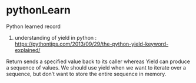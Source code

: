 # pythonLearn
Python learned record


1. understanding of yield in python : https://pythontips.com/2013/09/29/the-python-yield-keyword-explained/ 
   
   
  Return sends a specified value back to its caller whereas Yield can produce a sequence of values. We should use yield when we want to iterate over a sequence, but don’t want to store the entire sequence in memory.
